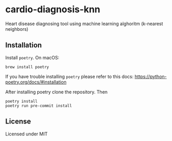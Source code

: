 # cardio-diagnosis-knn
Heart disease diagnosing tool using machine learning alghoritm (k-nearest neighbors)

## Installation

Install `poetry`. On macOS:
```
brew install poetry
```

If you have trouble installing `poetry` please refer to this docs:
https://python-poetry.org/docs/#installation

After installing poetry clone the repository. Then
```
poetry install
poetry run pre-commit install
```

##

## License
Licensed under MIT
